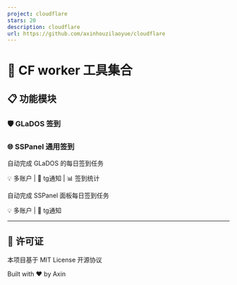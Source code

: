 ```yaml
---
project: cloudflare
stars: 20
description: cloudflare
url: https://github.com/axinhouzilaoyue/cloudflare
---
```


🚀 CF worker 工具集合
=================

📋 功能模块
-------

### 🛡️ GLaDOS 签到

### 🌐 SSPanel 通用签到

自动完成 GLaDOS 的每日签到任务

💡 多账户 | 🔔 tg通知 | 📊 签到统计

自动完成 SSPanel 面板每日签到任务

💡 多账户 | 🔔 tg通知

* * *

📄 许可证
------

本项目基于 MIT License 开源协议

Built with ❤️ by Axin
